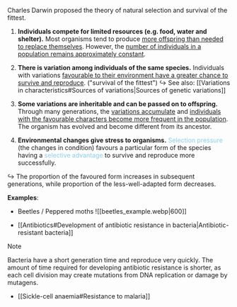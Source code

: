 Charles Darwin proposed the theory of natural selection and survival of the fittest.

1. **Individuals compete for limited resources (e.g. food, water and shelter).**
   Most organisms tend to produce <u>more offspring than needed to replace themselves</u>. However, the <u>number of individuals in a population remains approximately constant</u>.

2. **There is variation among individuals of the same species.**
   Individuals with variations <u>favourable to their environment have a greater chance to survive and reproduce</u>. ("survival of the fittest")
   ↪️ See also: [[Variations in characteristics#Sources of variations|Sources of genetic variations]]

3. **Some variations are inheritable and can be passed on to offspring.**
   Through many generations, the <u>variations accumulate</u> and <u>individuals with the favourable characters become more frequent in the population</u>. The organism has evolved and become different from its ancestor.

4. **Environmental changes give stress to organisms.**
   <span style="color:skyblue">Selection pressure</span> (the changes in condition) favours a particular form of the species having a <span style="color:skyblue">selective advantage</span> to survive and reproduce more successfully.

↪️ The proportion of the favoured form increases in subsequent generations, while proportion of the less-well-adapted form decreases.

**Examples**:
- Beetles / Peppered moths
  ![[beetles_example.webp|600]]

- [[Antibiotics#Development of antibiotic resistance in bacteria|Antibiotic-resistant bacteria]]
> [!note]
> Bacteria have a short generation time and reproduce very quickly. The amount of time required for developing antibiotic resistance is shorter, as each cell division may create mutations from DNA replication or damage by mutagens.

- [[Sickle-cell anaemia#Resistance to malaria]]
